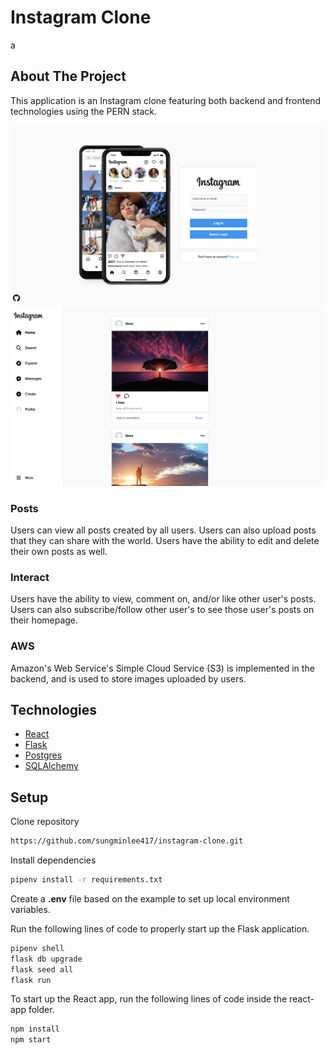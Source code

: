 # Instagram Clone

<!-- ABOUT THE PROJECT -->

a

## About The Project

This application is an Instagram clone featuring both backend and frontend technologies using the PERN stack.

[![Instagram-Clone](/README-Resources/splashpage.png "Instagram Clone")](https://clonagram.onrender.com//)
![Instagram-Clone](/README-Resources/homepage.png "Instagram Clone")

### Posts

Users can view all posts created by all users. Users can also upload posts that they can share with the world. Users have the ability to edit and delete their own posts as well.

### Interact

Users have the ability to view, comment on, and/or like other user's posts. Users can also subscribe/follow other user's to see those user's posts on their homepage.

### AWS

Amazon's Web Service's Simple Cloud Service (S3) is implemented in the backend, and is used to store images uploaded by users.

## Technologies

- [React](https://reactjs.org/)
- [Flask](https://flask.palletsprojects.com/en/2.2.x/)
- [Postgres](https://www.postgresql.org/)
- [SQLAlchemy](https://www.sqlalchemy.org/)

<!-- GETTING STARTED -->

## Setup

Clone repository

```bash
https://github.com/sungminlee417/instagram-clone.git
```

Install dependencies

```bash
pipenv install -r requirements.txt
```

Create a **.env** file based on the example to set up local environment variables.

Run the following lines of code to properly start up the Flask application.

```bash
pipenv shell
flask db upgrade
flask seed all
flask run
```

To start up the React app, run the following lines of code inside the react-app folder.

```bash
npm install
npm start
```

